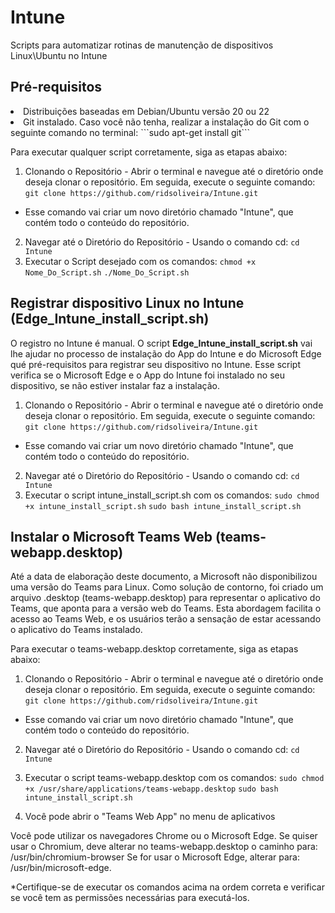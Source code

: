 # Intune
Scripts para automatizar rotinas de manutenção de dispositivos Linux\Ubuntu no Intune

## Pré-requisitos
<li> Distribuições baseadas em Debian/Ubuntu versão 20 ou 22</li>
<li> Git instalado. Caso você não tenha, realizar a instalação do Git com o seguinte comando no terminal: ```sudo apt-get install git``` </li>


Para executar qualquer script corretamente, siga as etapas abaixo:
1. Clonando o Repositório - Abrir o terminal e navegue até o diretório onde deseja clonar o repositório. Em seguida, execute o seguinte comando:<br>
```git clone https://github.com/ridsoliveira/Intune.git```
  - Esse comando vai criar um novo diretório chamado "Intune", que contém todo o conteúdo do repositório.
2. Navegar até o Diretório do Repositório - Usando o comando cd: ```cd Intune```
3. Executar o Script desejado com os comandos:
```chmod +x Nome_Do_Script.sh```
```./Nome_Do_Script.sh```


## Registrar dispositivo Linux no Intune (Edge_Intune_install_script.sh)
O registro no Intune é manual. O script **Edge_Intune_install_script.sh** vai lhe ajudar no processo de instalação do App do Intune e do Microsoft Edge qué pré-requisitos para registrar seu dispositivo no Intune. Esse script verifica se o Microsoft Edge e o App do Intune foi instalado no seu dispositivo, se não estiver instalar faz a instalação.

1. Clonando o Repositório - Abrir o terminal e navegue até o diretório onde deseja clonar o repositório. Em seguida, execute o seguinte comando:<br>
```git clone https://github.com/ridsoliveira/Intune.git```
  - Esse comando vai criar um novo diretório chamado "Intune", que contém todo o conteúdo do repositório.
2. Navegar até o Diretório do Repositório - Usando o comando cd: ```cd Intune```
3. Executar o script intune_install_script.sh com os comandos:
```sudo chmod +x intune_install_script.sh```
```sudo bash intune_install_script.sh```

## Instalar o Microsoft Teams Web (teams-webapp.desktop)
Até a data de elaboração deste documento, a Microsoft não disponibilizou uma versão do Teams para Linux. Como solução de contorno, foi criado um arquivo .desktop (teams-webapp.desktop) para representar o aplicativo do Teams, que aponta para a versão web do Teams. Esta abordagem facilita o acesso ao Teams Web, e os usuários terão a sensação de estar acessando o aplicativo do Teams instalado.

Para executar o teams-webapp.desktop corretamente, siga as etapas abaixo:
1. Clonando o Repositório - Abrir o terminal e navegue até o diretório onde deseja clonar o repositório. Em seguida, execute o seguinte comando:<br>
```git clone https://github.com/ridsoliveira/Intune.git```
  - Esse comando vai criar um novo diretório chamado "Intune", que contém todo o conteúdo do repositório.
2. Navegar até o Diretório do Repositório - Usando o comando cd: ```cd Intune```
3. Executar o script teams-webapp.desktop com os comandos:
```sudo chmod +x /usr/share/applications/teams-webapp.desktop```
```sudo bash intune_install_script.sh```

2. Você pode abrir o "Teams Web App" no menu de aplicativos

Você pode utilizar os navegadores Chrome ou o Microsoft Edge. Se quiser usar o Chromium, deve alterar no teams-webapp.desktop o caminho para: /usr/bin/chromium-browser 
Se for usar o Microsoft Edge, alterar para: /usr/bin/microsoft-edge.






*Certifique-se de executar os comandos acima na ordem correta e verificar se você tem as permissões necessárias para executá-los.
